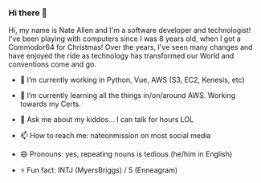 ### Hi there 👋

Hi, my name is Nate Allen and I'm a software developer and technologist! I've been playing with computers since I was 8 years old, when I got a Commodor64 for Christmas! Over the years, I've seen many changes and have enjoyed the ride as technology has transformed our World and conventions come and go.

- 🔭 I’m currently working in Python, Vue, AWS (S3, EC2, Kenesis, etc)
- 🌱 I’m currently learning all the things in/on/around AWS. Working towards my Certs.

- 💬 Ask me about my kiddos... I can talk for hours LOL
- 📫 How to reach me: nateonmission on most social media
- 😄 Pronouns: yes, repeating nouns is tedious (he/him in English)
- ⚡ Fun fact: INTJ (MyersBriggs) / 5 (Enneagram)

<!-- [![Nate's GitHub stats](https://github-readme-stats.vercel.app/api?username=nateonmission)](https://github.com/anuraghazra/github-readme-stats) -->

<!--
**nateonmission/nateonmission** is a ✨ _special_ ✨ repository because its `README.md` (this file) appears on your GitHub profile.

Here are some ideas to get you started:

- 🔭 I’m currently working on ...
- 🌱 I’m currently learning ...
- 👯 I’m looking to collaborate on ...
- 🤔 I’m looking for help with ...
- 💬 Ask me about ...
- 📫 How to reach me: ...
- 😄 Pronouns: ...
- ⚡ Fun fact: ...
-->
